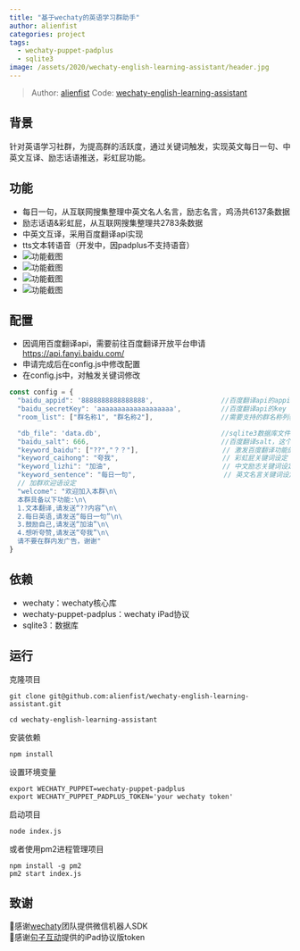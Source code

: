 ```yaml
---
title: "基于wechaty的英语学习群助手"
author: alienfist
categories: project
tags:
  - wechaty-puppet-padplus
  - sqlite3
image: /assets/2020/wechaty-english-learning-assistant/header.jpg
---
```

> Author: [alienfist](https://github.com/alienfist)
> Code: [wechaty-english-learning-assistant](https://github.com/alienfist/wechaty-english-learning-assistant)

## 背景

针对英语学习社群，为提高群的活跃度，通过关键词触发，实现英文每日一句、中英文互译、励志话语推送，彩虹屁功能。

## 功能

- 每日一句，从互联网搜集整理中英文名人名言，励志名言，鸡汤共6137条数据
- 励志话语&彩虹屁，从互联网搜集整理共2783条数据
- 中英文互译，采用百度翻译api实现
- tts文本转语音（开发中，因padplus不支持语音）
- ![功能截图](/assets/2020/wechaty-english-learning-assistant/pic01.jpg)
- ![功能截图](/assets/2020/wechaty-english-learning-assistant/pic02.jpg)
- ![功能截图](/assets/2020/wechaty-english-learning-assistant/pic03.jpg)
- ![功能截图](/assets/2020/wechaty-english-learning-assistant/pic04.jpg)

## 配置

- 因调用百度翻译api，需要前往百度翻译开放平台申请 <https://api.fanyi.baidu.com/>
- 申请完成后在config.js中修改配置
- 在config.js中，对触发关键词修改

```js
const config = {
  "baidu_appid": '8888888888888888',                 //百度翻译api的appid
  "baidu_secretKey": 'aaaaaaaaaaaaaaaaaaa',          //百度翻译api的key
  "room_list": ["群名称1", "群名称2"],                 //需要支持的群名称列表（记得把机器人拉入该群）

  "db_file": 'data.db',                              //sqlite3数据库文件路径
  "baidu_salt": 666,                                 //百度翻译salt，这个值随便设置
  "keyword_baidu": ["??","？？"],                     // 激发百度翻译功能的句首关键词,仅支持两个字符
  "keyword_caihong": "夸我",                          // 彩虹屁关键词设定
  "keyword_lizhi": "加油",                            // 中文励志关键词设定
  "keyword_sentence": "每日一句",                      // 英文名言关键词设定
  // 加群欢迎语设定
  "welcome": "欢迎加入本群\n\
  本群具备以下功能:\n\
  1.文本翻译,请发送“??内容”\n\
  2.每日英语,请发送“每日一句”\n\
  3.鼓励自己,请发送“加油”\n\
  4.想听夸赞,请发送“夸我”\n\
  请不要在群内发广告，谢谢"
}
```

## 依赖

- wechaty：wechaty核心库
- wechaty-puppet-padplus：wechaty iPad协议
- sqlite3：数据库

## 运行

克隆项目

```shell
git clone git@github.com:alienfist/wechaty-english-learning-assistant.git

cd wechaty-english-learning-assistant
```

安装依赖

```shell
npm install
```

设置环境变量

```shell
export WECHATY_PUPPET=wechaty-puppet-padplus
export WECHATY_PUPPET_PADPLUS_TOKEN='your wechaty token'
```

启动项目

```shell
node index.js
```

或者使用pm2进程管理项目

```shell
npm install -g pm2
pm2 start index.js
```

## 致谢

🙏感谢[wechaty](https://github.com/wechaty/wechaty)团队提供微信机器人SDK  
🙏感谢[句子互动](https://www.juzibot.com/)提供的iPad协议版token
